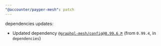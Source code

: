 ```yaml
---
"@accounter/payper-mesh": patch
---
```

dependencies updates:
  - Updated dependency [`@graphql-mesh/config@0.99.6` ↗︎](https://www.npmjs.com/package/@graphql-mesh/config/v/0.99.6) (from `0.99.4`, in `dependencies`)
